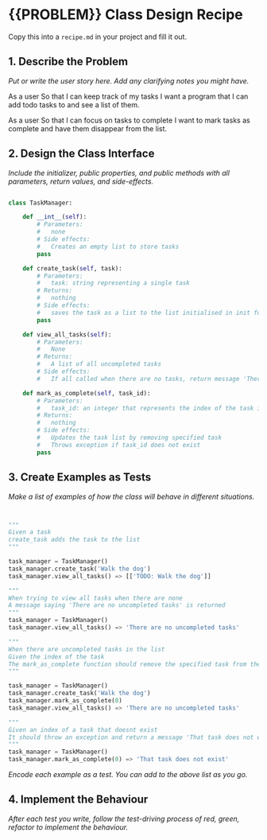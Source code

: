 # {{PROBLEM}} Class Design Recipe

Copy this into a `recipe.md` in your project and fill it out.

## 1. Describe the Problem

_Put or write the user story here. Add any clarifying notes you might have._

As a user
So that I can keep track of my tasks
I want a program that I can add todo tasks to and see a list of them.

As a user
So that I can focus on tasks to complete
I want to mark tasks as complete and have them disappear from the list.

## 2. Design the Class Interface

_Include the initializer, public properties, and public methods with all parameters, return values, and side-effects._

```python

class TaskManager:

    def __int__(self):
        # Parameters:
        #   none
        # Side effects:
        #   Creates an empty list to store tasks
        pass

    def create_task(self, task):
        # Parameters:
        #   task: string representing a single task
        # Returns:
        #   nothing
        # Side effects:
        #   saves the task as a list to the list initialised in init function
        pass

    def view_all_tasks(self):
        # Parameters:
        #   None
        # Returns:
        #   A list of all uncompleted tasks
        # Side effects: 
        #   If all called when there are no tasks, return message 'There are no uncompleted tasks'

    def mark_as_complete(self, task_id):
        # Parameters:
        #   task_id: an integer that represents the index of the task in the list
        # Returns:
        #   nothing
        # Side effects:
        #   Updates the task list by removing specified task
        #   Throws exception if task_id does not exist
        pass


```

## 3. Create Examples as Tests

_Make a list of examples of how the class will behave in different situations._

``` python


"""
Given a task
create_task adds the task to the list
"""

task_manager = TaskManager()
task_manager.create_task('Walk the dog')
task_manager.view_all_tasks() => [['TODO: Walk the dog']]

"""
When trying to view all tasks when there are none
A message saying 'There are no uncompleted tasks' is returned
"""
task_manager = TaskManager()
task_manager.view_all_tasks() => 'There are no uncompleted tasks'

"""
When there are uncompleted tasks in the list
Given the index of the task
The mark_as_complete function should remove the specified task from the list
"""

task_manager = TaskManager()
task_manager.create_task('Walk the dog')
task_manager.mark_as_complete(0)
task_manager.view_all_tasks() => 'There are no uncompleted tasks'

"""
Given an index of a task that doesnt exist
It should throw an exception and return a message 'That task does not exist'
"""
task_manager = TaskManager()
task_manager.mark_as_complete(0) => 'That task does not exist'

```

_Encode each example as a test. You can add to the above list as you go._

## 4. Implement the Behaviour

_After each test you write, follow the test-driving process of red, green, refactor to implement the behaviour._

<!-- wowowowo -->
<!-- wowowowowo -->
